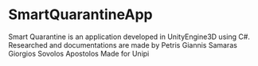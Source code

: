 # SmartQuarantineApp
Smart Quarantine is an application developed in UnityEngine3D using C#.
Researched and documentations are made by
Petris Giannis 
Samaras Giorgios
Sovolos Apostolos
Made for Unipi
